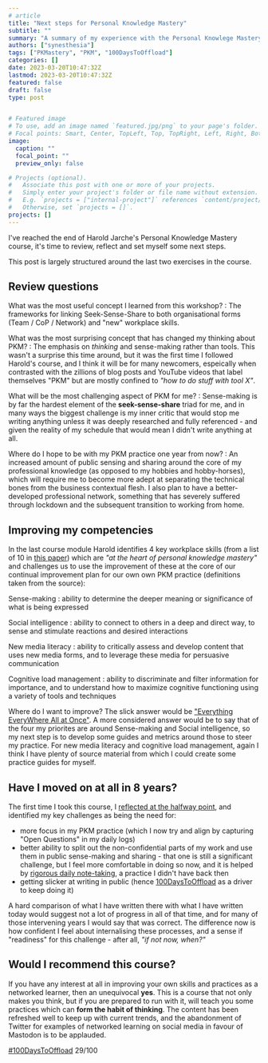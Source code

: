 ```yaml
---
# article
title: "Next steps for Personal Knowledge Mastery"
subtitle: ""
summary: "A summary of my experience with the Personal Knowlege Mastery course from @harold@mastodon.social, and my next steps"
authors: ["synesthesia"]
tags: ["PKMastery", "PKM", "100DaysToOffload"]
categories: []
date: 2023-03-20T10:47:32Z
lastmod: 2023-03-20T10:47:32Z
featured: false
draft: false
type: post


# Featured image
# To use, add an image named `featured.jpg/png` to your page's folder.
# Focal points: Smart, Center, TopLeft, Top, TopRight, Left, Right, BottomLeft, Bottom, BottomRight.
image:
  caption: ""
  focal_point: ""
  preview_only: false

# Projects (optional).
#   Associate this post with one or more of your projects.
#   Simply enter your project's folder or file name without extension.
#   E.g. `projects = ["internal-project"]` references `content/project/deep-learning/index.md`.
#   Otherwise, set `projects = []`.
projects: []
---
```

I've reached the end of Harold Jarche's Personal Knowledge Mastery course, it's time to review, reflect and set myself some next steps.

This post is largely structured around the last two exercises in the course.

## Review questions

What was the most useful concept I learned from this workshop?
: The frameworks for linking Seek-Sense-Share to both organisational forms (Team / CoP / Network) and "new" workplace skills.

What was the most surprising concept that has changed my thinking about PKM?
: The emphasis on *thinking* and sense-making rather than tools.  This wasn't a surprise this time around, but it was the first time I followed  Harold's course, and I think it will be for many newcomers, espeically when contrasted with the zillions of blog posts and YouTube videos that label themselves "PKM" but are mostly confined to *"how to do stuff with tool X"*.

What will be the most challenging aspect of PKM for me?
: Sense-making is by far the hardest element of the **seek-sense-share** triad for me, and in many ways the biggest challenge is my inner critic that would stop me writing anything unless it was deeply researched and fully referenced - and given the reality of my schedule that would mean I didn't write anything at all.

Where do I hope to be with my PKM practice one year from now?
: An increased amount of public sensing and sharing around the core of my professional knowledge (as opposed to my hobbies and hobby-horses), which will require me to become more adept at separating the technical bones from the business contextual flesh. I also plan to have a better-developed professional network, something that has severely suffered through lockdown and the subsequent transition to working from home.

## Improving my competencies

In the last course module Harold identifies 4 key workplace skills (from a list of 10 in [this paper](https://legacy.iftf.org/uploads/media/SR-1382A_UPRI_future_work_skills_sm.pdf)) which are *"at the heart of personal knowledge mastery"* and challenges us to use the improvement of these at the core of our continual improvement plan for our own own PKM practice (definitions taken from the source):

Sense-making
: ability to determine the deeper meaning or significance of what is being expressed

Social intelligence
: ability to connect to others in a deep and direct way, to sense and stimulate reactions and desired interactions

New media literacy
: ability to critically assess and develop content that uses new media forms, and to leverage these media for persuasive communication

Cognitive load management
: ability to discriminate and filter information for importance, and to understand how to maximize cognitive functioning using a variety of tools and techniques

Where do I want to improve? The slick answer would be ["Everything EveryWhere All at Once"](https://www.imdb.com/title/tt6710474/). A more considered answer would be to say that of the four my priorites are around Sense-making and Social intelligence, so my next step is to develop some guides and metrics around those to steer my practice.  For new media literacy and cognitive load management, again I think I have plenty of source material from which I could create some practice guides for myself.

## Have I moved on at all in 8 years?

The first time I took this course, I [reflected at the halfway point](https://www.synesthesia.co.uk/2015/04/13/pkm40-what-have-i-learned-so-far/), and identified my key challenges as being the need for:

- more focus in my PKM practice (which I now try and align by capturing "Open Questions" in my daily logs)
- better ability to split out the non-confidential parts of my work and use them in public sense-making and sharing - that one is still a significant challenge, but I feel more comfortable in doing so now, and it is helped by [rigorous daily note-taking](http://localhost:1313/2023/03/06/how-i-narrate-my-work/), a practice I didn't have back then
- getting slicker at writing in public (hence [100DaysToOffload](https://www.synesthesia.co.uk/2023/01/06/a-new-year-and-100-days-to-offload/) as a driver to keep doing it)

A hard comparison of what I have written there with what I have written today would suggest not a lot of progress in all of that time, and for many of those intervening years I would say that was correct. The difference now is how confident I feel about internalising these processes, and a sense if "readiness" for this challenge - after all, *"if not now, when?"*


## Would I recommend this course? 

If you have any interest at all in improving your own skills and practices as a networked learner, then an unequivocal **yes**. This is a course that not only makes you think, but if you are prepared to run with it, will teach you some practices which can **form the habit of thinking**. The content has been refreshed well to keep up with current trends, and the abandonment of Twitter for examples of networked learning on social media in favour of Mastodon is to be applauded.



[#100DaysToOffload](https://100daystooffload.com/) 29/100
